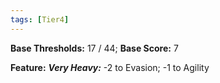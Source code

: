 ```yaml
---
tags: [Tier4]
---
```

**Base Thresholds:** 17 / 44; **Base Score:** 7

**Feature:** ***Very Heavy:*** -2 to Evasion; -1 to Agility
